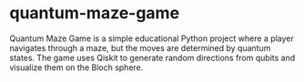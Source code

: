# quantum-maze-game
Quantum Maze Game is a simple educational Python project where a player navigates through a maze, but the moves are determined by quantum states. The game uses Qiskit to generate random directions from qubits and visualize them on the Bloch sphere.
